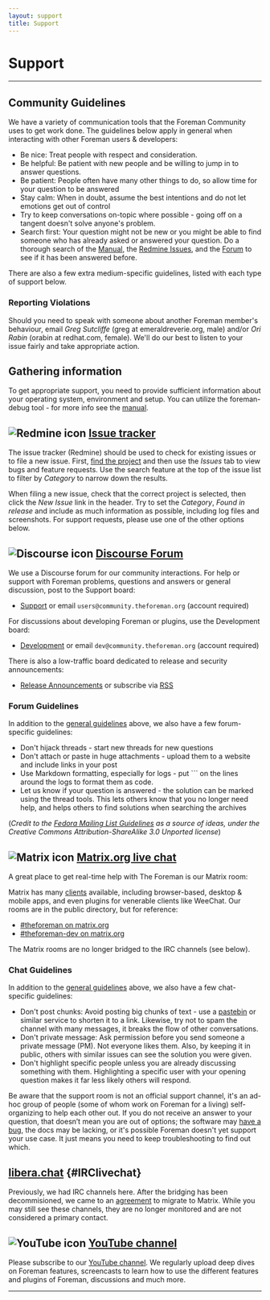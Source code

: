 ```yaml
---
layout: support
title: Support
---
```


# Support
------------------------------

## Community Guidelines

We have a variety of communication tools that the Foreman Community uses to get
work done. The guidelines below apply in general when interacting with other
Foreman users & developers:

* Be nice: Treat people with respect and consideration.
* Be helpful: Be patient with new people and be willing to jump in to answer questions.
* Be patient: People often have many other things to do, so allow time for your question to be answered
* Stay calm: When in doubt, assume the best intentions and do not let emotions get out of control
* Try to keep conversations on-topic where possible - going off on a tangent doesn't solve anyone's problem.
* Search first: Your question might not be new or you might be able to find someone who has already asked or answered your question. Do a thorough search of the [Manual](https://theforeman.org/), the [Redmine Issues](http://projects.theforeman.org/projects/foreman/issues), and the [Forum](https://community.theforeman.org/) to see if it has been answered before.

There are also a few extra medium-specific guidelines, listed with each type of support below.

### Reporting Violations

Should you need to speak with someone about another Foreman member's behaviour,
email *Greg Sutcliffe* (greg at emeraldreverie.org, male) and/or *Ori Rabin*
(orabin at redhat.com, female).  We'll do our best to listen to your issue fairly
and take appropriate action.

## Gathering information

To get appropriate support, you need to provide sufficient information about
your operating system, environment and setup. You can utilize the
foreman-debug tool - for more info see the [manual](/manuals/latest/index.html#7.3GettingHelp).

## ![Redmine icon](static/images/redmine.png) [Issue tracker](http://projects.theforeman.org/projects/foreman/issues)

The issue tracker (Redmine) should be used to check for existing issues or to file a new issue.  First, [find the project](http://projects.theforeman.org/projects) and then use the _Issues_ tab to view bugs and feature requests.  Use the search feature at the top of the issue list to filter by _Category_ to narrow down the results.

When filing a new issue, check that the correct project is selected, then click the _New Issue_ link in the header.  Try to set the _Category_, _Found in release_ and include as much information as possible, including log files and screenshots.  For support requests, please use one of the other options below.

## ![Discourse icon](static/images/discourse.png) [Discourse Forum](https://community.theforeman.org)

We use a Discourse forum for our community interactions. For help or support
with Foreman problems, questions and answers or general discussion, post to the
Support board:

* [Support](https://community.theforeman.org/c/support) or email `users@community.theforeman.org` (account required)

For discussions about developing Foreman or plugins, use the Development board:

* [Development](https://community.theforeman.org/c/development) or email `dev@community.theforeman.org` (account required)

There is also a low-traffic board dedicated to release and security announcements:

* [Release Announcements](https://community.theforeman.org/c/release-announcements) or subscribe via [RSS](https://community.theforeman.org/c/release-announcements.rss)

### Forum Guidelines

In addition to the [general guidelines](/support.html#CommunityGuidelines) above, we also have a few forum-specific guidelines:

* Don't hijack threads - start new threads for new questions
* Don't attach or paste in huge attachments - upload them to a website and include links in your post
* Use Markdown formatting, especially for logs - put \`\`\` on the lines around the logs to format them as code.
* Let us know if your question is answered - the solution can be marked using
  the thread tools. This lets others know that you no longer need help, and helps
  others to find solutions when searching the archives

(_Credit to the [Fedora Mailing List Guidelines](http://fedoraproject.org/wiki/Communicate/MailingListGuidelines) as a source of ideas, under the Creative Commons Attribution-ShareAlike 3.0 Unported license_)

## ![Matrix icon](static/images/matrix.png) [Matrix.org live chat](https://app.element.io/#/room/#theforeman:matrix.org)

A great place to get real-time help with The Foreman is our Matrix room:

Matrix has many [clients](https://matrix.org/docs/projects/try-matrix-now.html)
available, including browser-based, desktop & mobile apps, and even plugins for
venerable clients like WeeChat. Our rooms are in the public directory, but for
reference:

* [#theforeman on matrix.org](https://app.element.io/#/room/#theforeman:matrix.org)
* [#theforeman-dev on matrix.org](https://app.element.io/#/room/#theforeman-dev:matrix.org)

The Matrix rooms are no longer bridged to the IRC channels (see below).

### Chat Guidelines

In addition to the [general guidelines](/support.html#CommunityGuidelines) above, we also have a few chat-specific guidelines:

* Don't post chunks: Avoid posting big chunks of text - use a [pastebin](http://pastie.org/) or similar service to shorten it to a link. Likewise, try not to spam the channel with many messages, it breaks the flow of other conversations.
* Don't private message: Ask permission before you send someone a private message (PM). Not everyone likes them. Also, by keeping it in public, others with similar issues can see the solution you were given.
* Don't highlight specific people unless you are already discussing something with them. Highlighting a specific user with your opening question makes it far less likely others will respond.

Be aware that the support room is not an official support channel, it's an ad-hoc
group of people (some of whom work on Foreman for a living) self-organizing
to help each other out. If you do not receive an answer to your question,
that doesn’t mean you are out of options; the software may [have a
bug](http://projects.theforeman.org/projects/foreman/issues), the docs may be
lacking, or it's possible Foreman doesn't yet support your use case. It just
means you need to keep troubleshooting to find out which.

## [libera.chat](https://libera.chat) {#IRClivechat}

Previously, we had IRC channels here. After the bridging has been decommisioned,
we came to an [agreement](https://community.theforeman.org/t/proposal-on-consolidation-our-chat-platforms/35258) to migrate to Matrix.
While you may still see these channels, they are no longer monitored and are not considered a primary contact.

## ![YouTube icon](static/images/youtube.png) [YouTube channel](https://www.youtube.com/channel/UCCo7AZ1oG6TbG0-dwjRqCmw)
Please subscribe to our [YouTube channel](https://www.youtube.com/channel/UCCo7AZ1oG6TbG0-dwjRqCmw). We regularly upload deep dives on Foreman features, screencasts to learn how to use the different features and plugins of Foreman, discussions and much more.

<hr/>
